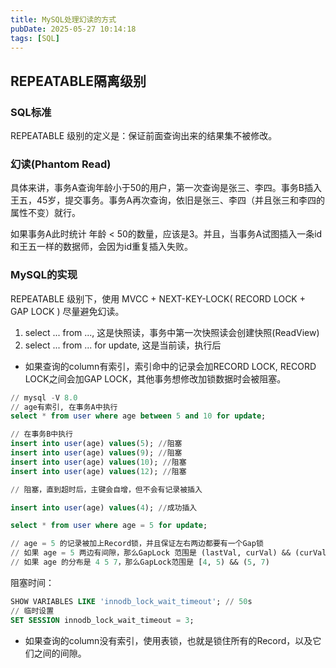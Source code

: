 ```yaml
---
title: MySQL处理幻读的方式
pubDate: 2025-05-27 10:14:18
tags: [SQL]
---
```


## REPEATABLE隔离级别

### SQL标准

REPEATABLE 级别的定义是：保证前面查询出来的结果集不被修改。

### 幻读(Phantom Read)

具体来讲，事务A查询年龄小于50的用户，第一次查询是张三、李四。事务B插入王五，45岁，提交事务。事务A再次查询，依旧是张三、李四（并且张三和李四的属性不变）就行。

如果事务A此时统计 年龄 < 50的数量，应该是3。并且，当事务A试图插入一条id和王五一样的数据师，会因为id重复插入失败。

### MySQL的实现

REPEATABLE 级别下，使用 MVCC + NEXT-KEY-LOCK( RECORD LOCK + GAP LOCK ) 尽量避免幻读。
1. select ... from ..., 这是快照读，事务中第一次快照读会创建快照(ReadView)
2. select ... from ... for update, 这是当前读，执行后
- 如果查询的column有索引，索引命中的记录会加RECORD LOCK, RECORD LOCK之间会加GAP LOCK，其他事务想修改加锁数据时会被阻塞。
```sql
// mysql -V 8.0
// age有索引, 在事务A中执行
select * from user where age between 5 and 10 for update;

// 在事务B中执行
insert into user(age) values(5); //阻塞
insert into user(age) values(9); //阻塞
insert into user(age) values(10); //阻塞
insert into user(age) values(12); //阻塞

// 阻塞，直到超时后，主键会自增，但不会有记录被插入

insert into user(age) values(4); //成功插入
```

```sql
select * from user where age = 5 for update;

// age = 5 的记录被加上Record锁，并且保证左右两边都要有一个Gap锁
// 如果 age = 5 两边有间隙，那么GapLock 范围是 (lastVal, curVal) && (curVal, nextVal)
// 如果 age 的分布是 4 5 7，那么GapLock范围是 [4, 5) && (5, 7)
```


阻塞时间：
```sql
SHOW VARIABLES LIKE 'innodb_lock_wait_timeout'; // 50s
// 临时设置
SET SESSION innodb_lock_wait_timeout = 3;
```
- 如果查询的column没有索引，使用表锁，也就是锁住所有的Record，以及它们之间的间隙。


